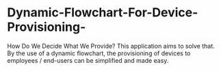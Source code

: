 # Dynamic-Flowchart-For-Device-Provisioning-
How Do We Decide What We Provide? This application aims to solve that. By the use of a dynamic flowchart, the provisioning of devices to employees / end-users can be simplified and made easy. 
